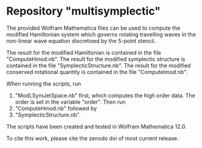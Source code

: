 # Repository "multisymplectic"

The provided Wolfram Mathematica files can be used to compute the modified Hamiltonian system which governs rotating travelling waves in the non-linear wave equation discretised by the 5-point stencil. 

The result for the modified Hamiltonian is contained in the file "ComputeHmod.nb". 
The result for the modified symplectic structure is contained in the file "SymplecticStructure.nb".
The result for the modified conserved rotational quantity is contained in the file "ComputeImod.nb". 

When running the scripts, run 
1) "ModLSymJetSpace.nb" first, which computes the high order data. The order is set in the variable "order". Then run 
2) "ComputeHmod.nb" followed by
3) "SymplecticStructure.nb".

The scripts have been created and tested in Wolfram Mathematica 12.0.

To cite this work, please cite the zenodo doi of most current release.

